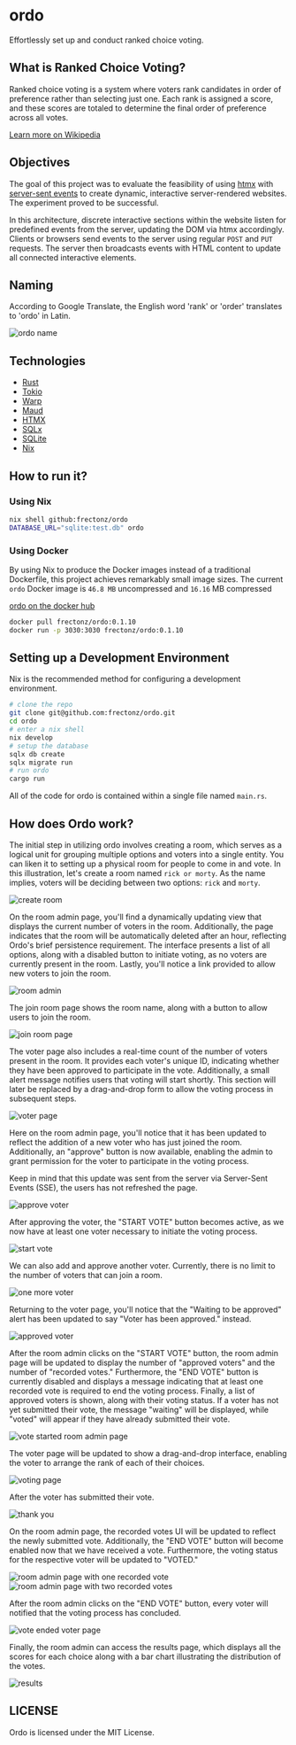 # ordo

Effortlessly set up and conduct ranked choice voting.

## What is Ranked Choice Voting?

Ranked choice voting is a system where voters rank candidates in order of preference rather than selecting just one. Each rank is assigned a score, and these scores are totaled to determine the final order of preference across all votes.

[Learn more on Wikipedia](https://en.wikipedia.org/wiki/Ranked_voting)

## Objectives

The goal of this project was to evaluate the feasibility of using [htmx](https://htmx.org/) with [server-sent events](https://developer.mozilla.org/en-US/docs/Web/API/Server-sent_events/Using_server-sent_events) to create dynamic, interactive server-rendered websites. The experiment proved to be successful.

In this architecture, discrete interactive sections within the website listen for predefined events from the server, updating the DOM via htmx accordingly. Clients or browsers send events to the server using regular `POST` and `PUT` requests. The server then broadcasts events with HTML content to update all connected interactive elements.

## Naming

According to Google Translate, the English word 'rank' or 'order' translates to 'ordo' in Latin.

![ordo name](./screenshots/name.png)

## Technologies

- [Rust](https://www.rust-lang.org/)
- [Tokio](https://tokio.rs/)
- [Warp](https://github.com/seanmonstar/warp)
- [Maud](https://maud.lambda.xyz/)
- [HTMX](https://htmx.org/)
- [SQLx](https://github.com/launchbadge/sqlx)
- [SQLite](https://sqlite.org/)
- [Nix](https://nixos.org/)

## How to run it?

### Using Nix

```bash
nix shell github:frectonz/ordo
DATABASE_URL="sqlite:test.db" ordo
```

### Using Docker

By using Nix to produce the Docker images instead of a traditional Dockerfile, this project achieves remarkably small image sizes. The current `ordo` Docker image is `46.8 MB` uncompressed and `16.16` MB compressed

[ordo on the docker hub](https://hub.docker.com/r/frectonz/ordo)

```bash
docker pull frectonz/ordo:0.1.10
docker run -p 3030:3030 frectonz/ordo:0.1.10
```

## Setting up a Development Environment

Nix is the recommended method for configuring a development environment.

```bash
# clone the repo
git clone git@github.com:frectonz/ordo.git
cd ordo
# enter a nix shell
nix develop
# setup the database
sqlx db create
sqlx migrate run
# run ordo
cargo run
```

All of the code for ordo is contained within a single file named `main.rs`.

## How does Ordo work?

The initial step in utilizing ordo involves creating a room, which serves as a logical unit for grouping multiple options and voters into a single entity. You can liken it to setting up a physical room for people to come in and vote. In this illustration, let's create a room named `rick or morty`. As the name implies, voters will be deciding between two options: `rick` and `morty`.

![create room](./screenshots/01.png)

On the room admin page, you'll find a dynamically updating view that displays the current number of voters in the room. Additionally, the page indicates that the room will be automatically deleted after an hour, reflecting Ordo's brief persistence requirement. The interface presents a list of all options, along with a disabled button to initiate voting, as no voters are currently present in the room. Lastly, you'll notice a link provided to allow new voters to join the room.

![room admin](./screenshots/02.png)

The join room page shows the room name, along with a button to allow users to join the room.

![join room page](./screenshots/03.png)

The voter page also includes a real-time count of the number of voters present in the room. It provides each voter's unique ID, indicating whether they have been approved to participate in the vote. Additionally, a small alert message notifies users that voting will start shortly. This section will later be replaced by a drag-and-drop form to allow the voting process in subsequent steps.

![voter page](./screenshots/04.png)

Here on the room admin page, you'll notice that it has been updated to reflect the addition of a new voter who has just joined the room. Additionally, an "approve" button is now available, enabling the admin to grant permission for the voter to participate in the voting process.

Keep in mind that this update was sent from the server via Server-Sent Events (SSE), the users has not refreshed the page.

![approve voter](./screenshots/05.png)

After approving the voter, the "START VOTE" button becomes active, as we now have at least one voter necessary to initiate the voting process.

![start vote](./screenshots/06.png)

We can also add and approve another voter. Currently, there is no limit to the number of voters that can join a room.

![one more voter](./screenshots/07.png)

Returning to the voter page, you'll notice that the "Waiting to be approved" alert has been updated to say "Voter has been approved." instead.

![approved voter](./screenshots/08.png)

After the room admin clicks on the "START VOTE" button, the room admin page will be updated to display the number of "approved voters" and the number of "recorded votes." Furthermore, the "END VOTE" button is currently disabled and displays a message indicating that at least one recorded vote is required to end the voting process. Finally, a list of approved voters is shown, along with their voting status. If a voter has not yet submitted their vote, the message "waiting" will be displayed, while "voted" will appear if they have already submitted their vote.

![vote started room admin page](./screenshots/09.png)

The voter page will be updated to show a drag-and-drop interface, enabling the voter to arrange the rank of each of their choices.

![voting page](./screenshots/10.png)

After the voter has submitted their vote.

![thank you](./screenshots/11.png)

On the room admin page, the recorded votes UI will be updated to reflect the newly submitted vote. Additionally, the "END VOTE" button will become enabled now that we have received a vote. Furthermore, the voting status for the respective voter will be updated to "VOTED."

![room admin page with one recorded vote](./screenshots/12.png)
![room admin page with two recorded votes](./screenshots/13.png)

After the room admin clicks on the "END VOTE" button, every voter will notified that the voting process has concluded.

![vote ended voter page](./screenshots/14.png)

Finally, the room admin can access the results page, which displays all the scores for each choice along with a bar chart illustrating the distribution of the votes.

![results](./screenshots/15.png)

## LICENSE

Ordo is licensed under the MIT License.
